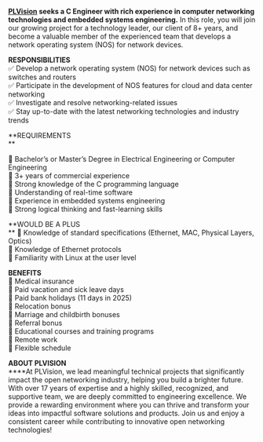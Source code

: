 **[PLVision](https://plvision.eu/) seeks a C Engineer with rich experience in
computer networking technologies and embedded systems engineering.** In this
role, you will join our growing project for a technology leader, our client of
8+ years, and become a valuable member of the experienced team that develops a
network operating system (NOS) for network devices.  
  
**RESPONSIBILITIES**  
✅ Develop a network operating system (NOS) for network devices such as
switches and routers  
✅ Participate in the development of NOS features for cloud and data center
networking  
✅ Investigate and resolve networking-related issues  
✅ Stay up-to-date with the latest networking technologies and industry trends  
  
**REQUIREMENTS  
**

🔹 Bachelor’s or Master’s Degree in Electrical Engineering or Computer
Engineering  
🔹 3+ years of commercial experience  
🔹 Strong knowledge of the C programming language  
🔹 Understanding of real-time software  
🔹 Experience in embedded systems engineering  
🔹 Strong logical thinking and fast-learning skills

**WOULD BE A PLUS  
** 🔹 Knowledge of standard specifications (Ethernet, MAC, Physical Layers,
Optics)  
🔹 Knowledge of Ethernet protocols  
🔹 Familiarity with Linux at the user level  
  
**BENEFITS**  
📌 Medical insurance  
📌 Paid vacation and sick leave days  
📌 Paid bank holidays (11 days in 2025)  
📌 Relocation bonus  
📌 Marriage and childbirth bonuses  
📌 Referral bonus  
📌 Educational courses and training programs  
📌 Remote work  
📌 Flexible schedule

**ABOUT PLVISION**  
****At PLVision, we lead meaningful technical projects that significantly
impact the open networking industry, helping you build a brighter future. With
over 17 years of expertise and a highly skilled, recognized, and supportive
team, we are deeply committed to engineering excellence. We provide a
rewarding environment where you can thrive and transform your ideas into
impactful software solutions and products. Join us and enjoy a consistent
career while contributing to innovative open networking technologies!